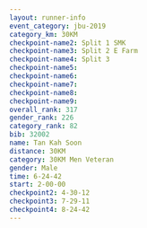 ```yaml
---
layout: runner-info 
event_category: jbu-2019 
category_km: 30KM 
checkpoint-name2: Split 1 SMK 
checkpoint-name3: Split 2 E Farm 
checkpoint-name4: Split 3 
checkpoint-name5: 
checkpoint-name6: 
checkpoint-name7: 
checkpoint-name8: 
checkpoint-name9: 
overall_rank: 317
gender_rank: 226
category_rank: 82
bib: 32002
name: Tan Kah Soon
distance: 30KM
category: 30KM Men Veteran
gender: Male
time: 6-24-42
start: 2-00-00
checkpoint2: 4-30-12
checkpoint3: 7-29-11
checkpoint4: 8-24-42
---
```

